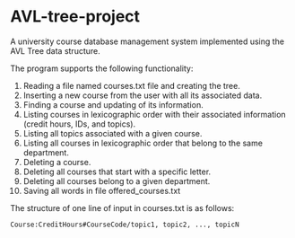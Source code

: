 # AVL-tree-project

A university course database management system implemented using the AVL Tree data structure.

The program supports the following functionality:
  1. Reading a file named courses.txt file and creating the tree.
  2. Inserting a new course from the user with all its associated data.
  3. Finding a course and updating of its information.
  4. Listing courses in lexicographic order with their associated information (credit hours, IDs, and topics).
  5. Listing all topics associated with a given course.
  6. Listing all courses in lexicographic order that belong to the same department.
  7. Deleting a course.
  8. Deleting all courses that start with a specific letter.
  9. Deleting all courses belong to a given department.
  10. Saving all words in file offered_courses.txt
  
The structure of one line of input in courses.txt is as follows:
```
Course:CreditHours#CourseCode/topic1, topic2, ..., topicN
```
